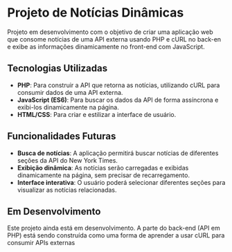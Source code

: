 # Projeto de Notícias Dinâmicas

Projeto em desenvolvimento com o objetivo de criar uma aplicação web que consome notícias de uma API externa usando PHP e cURL no back-en e exibe as informações dinamicamente no front-end com JavaScript.
## Tecnologias Utilizadas

- **PHP**: Para construir a API que retorna as notícias, utilizando cURL para consumir dados de uma API externa.
- **JavaScript (ES6)**: Para buscar os dados da API de forma assíncrona e exibi-los dinamicamente na página.
- **HTML/CSS**: Para criar e estilizar a interface de usuário.

## Funcionalidades Futuras

- **Busca de notícias**: A aplicação permitirá buscar notícias de diferentes seções da API do New York Times.
- **Exibição dinâmica**: As notícias serão carregadas e exibidas dinamicamente na página, sem precisar de recarregamento.
- **Interface interativa**: O usuário poderá selecionar diferentes seções para visualizar as notícias relacionadas.

## Em Desenvolvimento

Este projeto ainda está em desenvolvimento. A parte do back-end (API em PHP) está sendo construída como uma forma de aprender a usar cURL para consumir APIs externas
